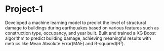 # Project-1
Developed a machine learning model to predict the level of structural damage to buildings  during earthquakes based on various features such as construction type, occupancy, and year  built.  Built and trained a XG Boost algorithm to predict building damage, achieving meaningful results  with metrics like Mean Absolute Error(MAE) and R-squared(R²).
